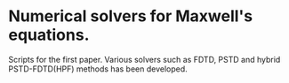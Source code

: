 # Numerical solvers for Maxwell's equations.
Scripts for the first paper.
Various solvers such as FDTD, PSTD and hybrid PSTD-FDTD(HPF) methods has been developed.
